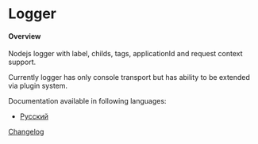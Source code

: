 # Logger
#### Overview
Nodejs logger with label, childs, tags, applicationId and request context support.

Currently logger has only console transport but has ability to be extended via plugin system.

Documentation available in following languages:

- [Русский](docs/ru.md)

[Changelog](CHANGELOG.md)
